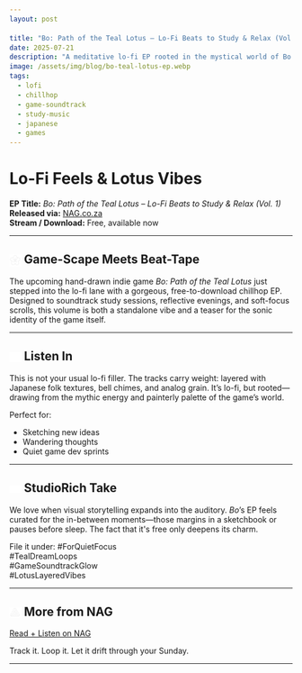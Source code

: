 ```yaml
---
layout: post

title: "Bo: Path of the Teal Lotus – Lo-Fi Beats to Study & Relax (Vol. 1)"
date: 2025-07-21
description: "A meditative lo-fi EP rooted in the mystical world of Bo: Path of the Teal Lotus."
image: /assets/img/blog/bo-teal-lotus-ep.webp
tags:
  - lofi
  - chillhop
  - game-soundtrack
  - study-music
  - japanese
  - games
---
```


# Lo-Fi Feels & Lotus Vibes

**EP Title:** *Bo: Path of the Teal Lotus – Lo-Fi Beats to Study & Relax (Vol. 1)*  
**Released via:** [NAG.co.za](https://www.nag.co.za/2025/07/21/lo-fi-feels-and-lotus-vibes-bo-path-of-the-teal-lotus-drops-a-free-chill-ep/)  
**Stream / Download:** Free, available now

---

## <img src="/assets/icons/plum-flower.svg" alt="Flower icon" style="width: 1em; vertical-align: middle;" /> Game-Scape Meets Beat-Tape
The upcoming hand-drawn indie game *Bo: Path of the Teal Lotus* just stepped into the lo-fi lane with a gorgeous, free-to-download chillhop EP. Designed to soundtrack study sessions, reflective evenings, and soft-focus scrolls, this volume is both a standalone vibe and a teaser for the sonic identity of the game itself.

---

## <img src="/assets/icons/headphones.svg" alt="Headphones icon" style="width: 1em; vertical-align: middle;" /> Listen In
This is not your usual lo-fi filler. The tracks carry weight: layered with Japanese folk textures, bell chimes, and analog grain. It’s lo-fi, but rooted—drawing from the mythic energy and painterly palette of the game’s world.

Perfect for:
- Sketching new ideas
- Wandering thoughts
- Quiet game dev sprints

---

## <img src="/assets/icons/eye.svg" alt="Eye icon" style="width: 1em; vertical-align: middle;" /> StudioRich Take
We love when visual storytelling expands into the auditory. *Bo*’s EP feels curated for the in-between moments—those margins in a sketchbook or pauses before sleep. The fact that it's free only deepens its charm.

File it under:
#ForQuietFocus  
#TealDreamLoops  
#GameSoundtrackGlow  
#LotusLayeredVibes

---

## <img src="/assets/icons/impossible-triangle.svg" alt="Triangle icon" style="width: 1em; vertical-align: middle;" /> More from NAG
[Read + Listen on NAG](https://www.nag.co.za/2025/07/21/lo-fi-feels-and-lotus-vibes-bo-path-of-the-teal-lotus-drops-a-free-chill-ep/)

Track it. Loop it. Let it drift through your Sunday.

---

